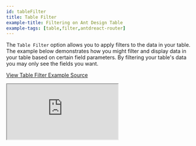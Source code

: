 ```yaml
---
id: tableFilter
title: Table Filter
example-title: Filtering on Ant Design Table
example-tags: [table,filter,antdreact-router]
---
```


The `Table Filter` option allows you to apply filters to the data in your table. The example below demonstrates how you might filter and display data in your table based on certain field parameters.
By filtering your table's data you may only see the fields you want.

[View Table Filter Example Source](https://github.com/refinedev/refine/tree/master/examples/table/antd/tableFilter)

<iframe loading="lazy" src="https://stackblitz.com//github/pankod/refine/tree/master/examples/table/antd/tableFilter?embed=1&view=preview&theme=dark&preset=node&ctl=1"
    style={{width: "100%", height:"80vh", border: "0px", borderRadius: "8px", overflow:"hidden"}}
    title="refine-table-filter-example"
></iframe>
